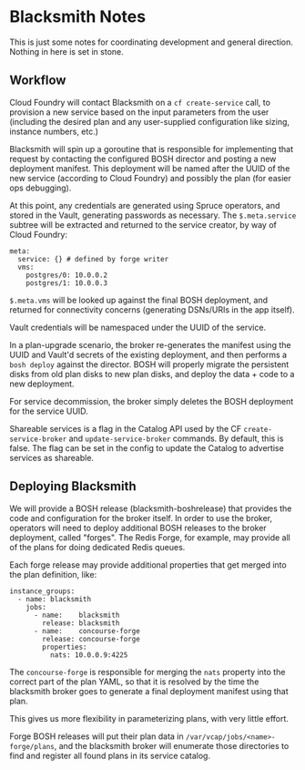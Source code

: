 Blacksmith Notes
================

This is just some notes for coordinating development and general
direction.  Nothing in here is set in stone.

Workflow
--------

Cloud Foundry will contact Blacksmith on a `cf create-service`
call, to provision a new service based on the input parameters
from the user (including the desired plan and any user-supplied
configuration like sizing, instance numbers, etc.)

Blacksmith will spin up a goroutine that is responsible for
implementing that request by contacting the configured BOSH
director and posting a new deployment manifest.  This deployment
will be named after the UUID of the new service (according to
Cloud Foundry) and possibly the plan (for easier ops debugging).

At this point, any credentials are generated using Spruce
operators, and stored in the Vault, generating passwords as
necessary.  The `$.meta.service` subtree will be extracted and
returned to the service creator, by way of Cloud Foundry:

```
meta:
  service: {} # defined by forge writer
  vms:
    postgres/0: 10.0.0.2
    postgres/1: 10.0.0.3
```

`$.meta.vms` will be looked up against the final BOSH deployment,
and returned for connectivity concerns (generating DSNs/URIs in
the app itself).

Vault credentials will be namespaced under the UUID of the
service.

In a plan-upgrade scenario, the broker re-generates the manifest
using the UUID and Vault'd secrets of the existing deployment, and
then performs a `bosh deploy` against the director.  BOSH will
properly migrate the persistent disks from old plan disks to new
plan disks, and deploy the data + code to a new deployment.

For service decommission, the broker simply deletes the BOSH
deployment for the service UUID.

Shareable services is a flag in the Catalog API used by the CF
`create-service-broker` and `update-service-broker` commands. By
default, this is false.  The flag can be set in the config to
update the Catalog to advertise services as shareable.



Deploying Blacksmith
--------------------

We will provide a BOSH release (blacksmith-boshrelease) that
provides the code and configuration for the broker itself.  In
order to use the broker, operators will need to deploy additional
BOSH releases to the broker deployment, called "forges".  The
Redis Forge, for example, may provide all of the plans for doing
dedicated Redis queues.

Each forge release may provide additional properties that get
merged into the plan definition, like:

```
instance_groups:
  - name: blacksmith
    jobs:
      - name:    blacksmith
        release: blacksmith
      - name:    concourse-forge
        release: concourse-forge
        properties:
          nats: 10.0.0.9:4225
```

The `concourse-forge` is responsible for merging the `nats`
property into the correct part of the plan YAML, so that it is
resolved by the time the blacksmith broker goes to generate a
final deployment manifest using that plan.

This gives us more flexibility in parameterizing plans, with very
little effort.

Forge BOSH releases will put their plan data in
`/var/vcap/jobs/<name>-forge/plans`, and the blacksmith broker
will enumerate those directories to find and register all found
plans in its service catalog.
